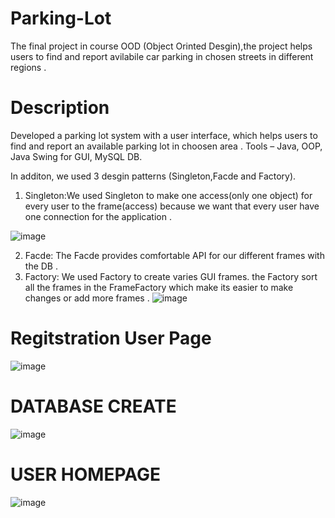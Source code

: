 #  Parking-Lot
The final project in course OOD (Object Orinted Desgin),the project helps users to find and report avilabile car parking in chosen streets in different regions  . 
# Description
Developed a parking lot system with a user interface, which helps users to find and report an available parking lot in choosen area . 
Tools – Java, OOP, Java Swing for GUI, MySQL DB.

In additon, we used 3 desgin patterns (Singleton,Facde and Factory).

1) Singleton:We used Singleton to make one access(only one object) for every user to the frame(access) because we want that every user have one connection for the application .

 ![image](https://user-images.githubusercontent.com/100870794/172393337-615ce45e-f149-4730-86d6-5f318186927a.png)
 
2) Facde: The Facde provides comfortable API for our different frames with the DB . 
3) Factory: We used Factory to create varies GUI frames. the Factory sort all the frames in the FrameFactory which make its easier to make changes or add more frames . 
 ![image](https://user-images.githubusercontent.com/100870794/172395624-020f5b06-d973-4202-b699-1b4cf5419c15.png)


# Regitstration User Page

![image](https://user-images.githubusercontent.com/100870794/172267736-cc1e9c4b-5148-4589-bfaf-de293d73bd35.png)
# DATABASE CREATE

![image](https://user-images.githubusercontent.com/100870794/172267905-10f60aea-a971-44d4-a682-d43de06cc44a.png)
# USER HOMEPAGE

![image](https://user-images.githubusercontent.com/100870794/172268201-24c4406c-4128-482a-9cd7-d476184e6f8e.png)

